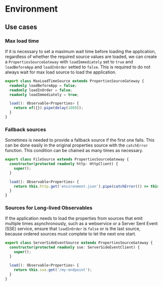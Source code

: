 # Environment

## Use cases

### Max load time

If it is necessary to set a maximum wait time before loading the application, regardless of whether the required source values ​​are loaded, we can create a `PropertiesSourceGateway` with `loadImmediately` set to `true` and `loadBeforeApp` and `loadInOrder` setted to `false`. This is required to do not always wait for max load source to load the application.

```ts
export class MaxLoadTimeSource extends PropertiesSourceGateway {
  readonly loadBeforeApp = false;
  readonly loadInOrder = false;
  readonly loadImmediately = true;

  load(): Observable<Properties> {
    return of({}).pipe(delay(1000));
  }
}
```

### Fallback sources

Sometimes is needed to provide a fallback source if the first one fails. This can be done easily in the original properties source with the `catchError` function. This condition can be chained as many times as necessary.

```ts
export class FileSource extends PropertiesSourceGateway {
  constructor(protected readonly http: HttpClient) {
    super();
  }

  load(): Observable<Properties> {
    return this.http.get('environment.json').pipe(catchError(() => this.http.get('environment2.json')));
  }
}
```

### Sources for Long-lived Observables

If the application needs to load the properties from sources that emit multiple times asynchronously, such as a webservice or a Server Sent Event (SSE) service, ensure that `loadInOrder` is `false` or is the last source, because ordered sources must complete to let the next one start.

```ts
export class ServerSideEventSource extends PropertiesSourceGateway {
  constructor(protected readonly sse: ServerSideEventClient) {
    super();
  }

  load(): Observable<Properties> {
    return this.sse.get('/my-endpoint');
  }
}
```
